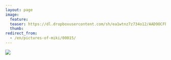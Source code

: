 ```yaml
---
layout: page
image:
  feature:
  teaser: https://dl.dropboxusercontent.com/sh/ea1wtnz7z734o12/AAD9OCFb2cM0EQ6ohIOULAY1a/mikin-kuvat/2/IMG23238-245px.jpg
  thumb:
redirect_from:
  - /en/pictures-of-miki/00015/
---
```


[![](https://dl.dropboxusercontent.com/sh/ea1wtnz7z734o12/AAAHo4zdV-6wLcJnMAQ8yZIla/mikin-kuvat/2/IMG23238-800px.jpg)](https://dl.dropboxusercontent.com/sh/ea1wtnz7z734o12/AADpwHdPEUFertlFUOmrX42Ua/mikin-kuvat/2/IMG23238.jpg)
